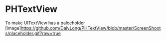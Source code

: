 # PHTextView
To make UITextView has a palceholder
[image]https://github.com/DalyLong/PHTextView/blob/master/ScreenShoots/placeholder.gif?raw=true
